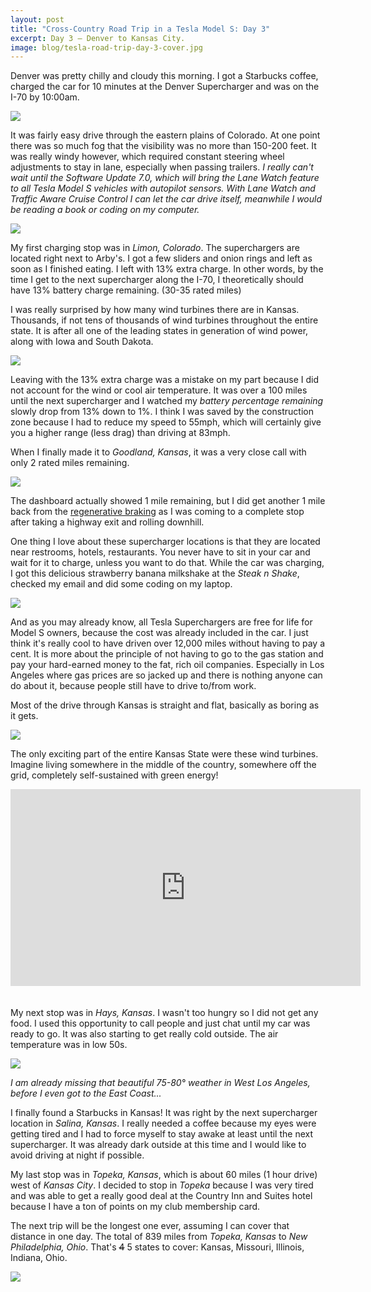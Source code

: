 ```yaml
---
layout: post
title: "Cross-Country Road Trip in a Tesla Model S: Day 3"
excerpt: Day 3 — Denver to Kansas City.
image: blog/tesla-road-trip-day-3-cover.jpg
---
```


Denver was pretty chilly and cloudy this morning. I got a Starbucks coffee, charged the car for 10 minutes at the Denver Supercharger and was on the I-70 by 10:00am.

![](/images/blog/tesla-road-trip-day-3-1.jpg)

It was fairly easy drive through the eastern plains of Colorado. At one point there was so much fog that the visibility was no more than 150-200 feet. It was really windy however, which required constant steering wheel adjustments to stay in lane, especially when passing trailers. *I really can't wait until the Software Update 7.0, which will bring the Lane Watch feature to all Tesla Model S vehicles with autopilot sensors. With Lane Watch and Traffic Aware Cruise Control I can let the car drive itself, meanwhile I would be reading a book or coding on my computer.*

![](/images/blog/tesla-road-trip-day-3-2.jpg)

My first charging stop was in *Limon, Colorado*. The superchargers are located right next to Arby's. I got a few sliders and onion rings and left as soon as I finished eating. I left with 13% extra charge. In other words, by the time I get to the next supercharger along the I-70, I theoretically should have 13% battery charge remaining. (30-35 rated miles)

I was really surprised by how many wind turbines there are in Kansas. Thousands, if not tens of thousands of wind turbines throughout the entire state. It is after all one of the leading states in generation of wind power, along with Iowa and South Dakota.

![](/images/blog/tesla-road-trip-day-3-3.jpg)


Leaving with the 13% extra charge was a mistake on my part because I did not account for the wind or cool air temperature. It was over a 100 miles until the next supercharger and I watched my *battery percentage remaining* slowly drop from 13% down to 1%. I think I was saved by the construction zone because I had to reduce my speed to 55mph, which will certainly give you a higher range (less drag) than driving at 83mph.

When I finally made it to *Goodland, Kansas*, it was a very close call with only 2 rated miles remaining.

![](/images/blog/tesla-road-trip-day-3-4.jpg)

The dashboard actually showed 1 mile remaining, but I did get another 1 mile back from the [regenerative braking](https://modelscoil.files.wordpress.com/2013/12/regenerative-brakes-chart.jpg) as I was coming to a complete stop after taking a highway exit and rolling downhill.

One thing I love about these supercharger locations is that they are located near restrooms, hotels, restaurants. You never have to sit in your car and wait for it to charge, unless you want to do that. While the car was charging, I got this delicious strawberry banana milkshake at the *Steak n Shake*, checked my email and did some coding on my laptop.

![](/images/blog/tesla-road-trip-day-3-5.jpg)

And as you may already know, all Tesla Superchargers are free for life for Model S owners, because the cost was already included in the car. I just think it's really cool to have driven over 12,000 miles without having to pay a cent. It is more about the principle of not having to go to the gas station and pay your hard-earned money to the fat, rich oil companies. Especially in Los Angeles where gas prices are so jacked up and there is nothing anyone can do about it, because people still have to drive to/from work.

Most of the drive through Kansas is straight and flat, basically as boring as it gets.

![](/images/blog/tesla-road-trip-day-3-6.jpg)

The only exciting part of the entire Kansas State were these wind turbines. Imagine living somewhere in the middle of the country, somewhere off the grid, completely self-sustained with green energy!

<iframe width="560" height="315" style="margin-bottom:20px" src="https://www.youtube.com/embed/4uFvqBEx2Q4" frameborder="0" allowfullscreen></iframe>

My next stop was in *Hays, Kansas*. I wasn't too hungry so I did not get any food. I used this opportunity to call people and just chat until my car was ready to go. It was also starting to get really cold outside. The air temperature was in low 50s.

![](/images/blog/tesla-road-trip-day-3-7.jpg)

*I am already missing that beautiful 75-80° weather in West Los Angeles, before I even got to the East Coast...*

I finally found a Starbucks in Kansas! It was right by the next supercharger location in *Salina, Kansas*. I really needed a coffee because my eyes were getting tired and I had to force myself to stay awake at least until the next supercharger. It was already dark outside at this time and I would like to avoid driving at night if possible.

My last stop was in *Topeka, Kansas*, which is about 60 miles (1 hour drive) west of *Kansas City*. I decided to stop in *Topeka* because I was very tired and was able to get a really good deal at the Country Inn and Suites hotel because I have a ton of points on my club membership card.

The next trip will be the longest one ever, assuming I can cover that distance in one day. The total of 839 miles from *Topeka, Kansas* to *New Philadelphia, Ohio*. That's <strike>4</strike> 5 states to cover: Kansas, Missouri, Illinois, Indiana, Ohio.

![](/images/blog/tesla-road-trip-day-3-8.png)
